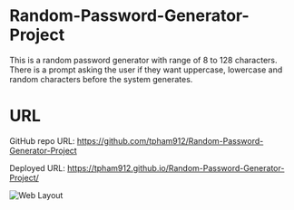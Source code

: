 # Random-Password-Generator-Project

This is a random password generator with range of 8 to 128 characters.
There is a prompt asking the user if they want uppercase, lowercase and random characters before the system generates. 

# URL

GitHub repo URL: https://github.com/tpham912/Random-Password-Generator-Project

Deployed URL: https://tpham912.github.io/Random-Password-Generator-Project/

<img src="Random-Password-Generator-Project/tpham912.github.io_Random-Password-Generator-Project_.png" alt="Web Layout">
